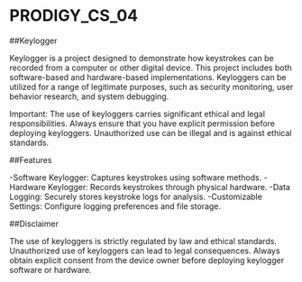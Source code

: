 # PRODIGY_CS_04
##Keylogger
 
 Keylogger is a project designed to demonstrate how keystrokes can be recorded from a computer or other digital device. This project includes both software-based and hardware-based implementations. Keyloggers can be utilized for a range of legitimate    purposes, such as security monitoring, user behavior research, and system debugging.

 Important: The use of keyloggers carries significant ethical and legal responsibilities. Always ensure that you have explicit permission before deploying keyloggers. Unauthorized use can be illegal and is against ethical standards.

 ##Features

   -Software Keylogger: Captures keystrokes using software methods.
   -Hardware Keylogger: Records keystrokes through physical hardware.
   -Data Logging: Securely stores keystroke logs for analysis.
   -Customizable Settings: Configure logging preferences and file storage.

##Disclaimer

The use of keyloggers is strictly regulated by law and ethical standards. Unauthorized use of keyloggers can lead to legal consequences. Always obtain explicit consent from the device owner before deploying keylogger software or hardware.
